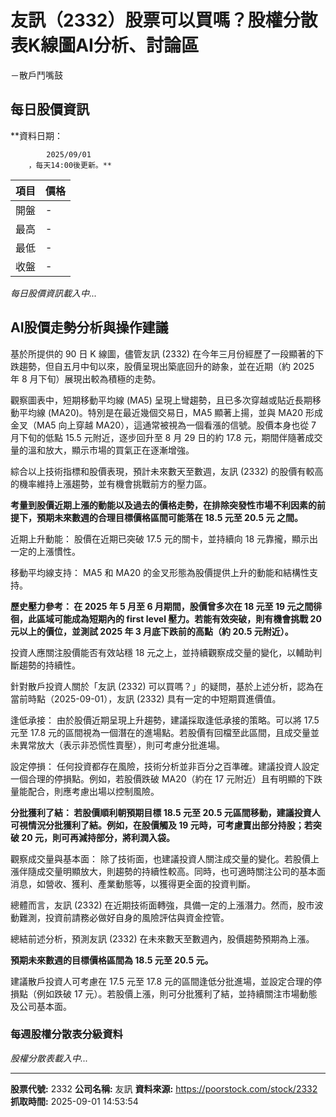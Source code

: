 # 友訊（2332）股票可以買嗎？股權分散表K線圖AI分析、討論區
－散戶鬥嘴鼓

## 每日股價資訊

**資料日期：
        
            2025/09/01
        ，每天14:00後更新。**

| 項目 | 價格 |
|------|------|
| 開盤 | - |
| 最高 | - |
| 最低 | - |
| 收盤 | - |

*每日股價資訊載入中...*

## AI股價走勢分析與操作建議

基於所提供的 90 日 K 線圖，儘管友訊 (2332) 在今年三月份經歷了一段顯著的下跌趨勢，但自五月中旬以來，股價呈現出築底回升的跡象，並在近期（約 2025 年 8 月下旬）展現出較為積極的走勢。

觀察圖表中，短期移動平均線 (MA5) 呈現上彎趨勢，且已多次穿越或貼近長期移動平均線 (MA20)。特別是在最近幾個交易日，MA5 顯著上揚，並與 MA20 形成金叉（MA5 向上穿越 MA20），這通常被視為一個看漲的信號。股價本身也從 7 月下旬的低點 15.5 元附近，逐步回升至 8 月 29 日的約 17.8 元，期間伴隨著成交量的溫和放大，顯示市場的買氣正在逐漸增強。

綜合以上技術指標和股價表現，預計未來數天至數週，友訊 (2332) 的股價有較高的機率維持上漲趨勢，並有機會挑戰前方的壓力區。

**考量到股價近期上漲的動能以及過去的價格走勢，在排除突發性市場不利因素的前提下，預期未來數週的合理目標價格區間可能落在 **18.5 元至 20.5 元** 之間。**

近期上升動能： 股價在近期已突破 17.5 元的關卡，並持續向 18 元靠攏，顯示出一定的上漲慣性。

移動平均線支持： MA5 和 MA20 的金叉形態為股價提供上升的動能和結構性支持。

**歷史壓力參考： 在 2025 年 5 月至 6 月期間，股價曾多次在 18 元至 19 元之間徘徊，此區域可能成為短期內的 first level 壓力。若能有效突破，則有機會挑戰 20 元以上的價位，並測試 2025 年 3 月底下跌前的高點（約 20.5 元附近）。**

投資人應關注股價能否有效站穩 18 元之上，並持續觀察成交量的變化，以輔助判斷趨勢的持續性。

針對散戶投資人關於「友訊 (2332) 可以買嗎？」的疑問，基於上述分析，認為在當前時點（2025-09-01），友訊 (2332) 具有一定的中短期買進價值。

逢低承接： 由於股價近期呈現上升趨勢，建議採取逢低承接的策略。可以將 17.5 元至 17.8 元的區間視為一個潛在的進場點。若股價有回檔至此區間，且成交量並未異常放大（表示非恐慌性賣壓），則可考慮分批進場。

設定停損： 任何投資都存在風險，技術分析並非百分之百準確。建議投資人設定一個合理的停損點。例如，若股價跌破 MA20（約在 17 元附近）且有明顯的下跌量能配合，則應考慮出場以控制風險。

**分批獲利了結： 若股價順利朝預期目標 18.5 元至 20.5 元區間移動，建議投資人可視情況分批獲利了結。例如，在股價觸及 19 元時，可考慮賣出部分持股；若突破 20 元，則可再減持部分，將利潤入袋。**

觀察成交量與基本面： 除了技術面，也建議投資人關注成交量的變化。若股價上漲伴隨成交量明顯放大，則趨勢的持續性較高。同時，也可適時關注公司的基本面消息，如營收、獲利、產業動態等，以獲得更全面的投資判斷。

總體而言，友訊 (2332) 在近期技術面轉強，具備一定的上漲潛力。然而，股市波動難測，投資前請務必做好自身的風險評估與資金控管。

總結前述分析，預測友訊 (2332) 在未來數天至數週內，股價趨勢預期為上漲。

**預期未來數週的目標價格區間為 **18.5 元至 20.5 元**。**

建議散戶投資人可考慮在 17.5 元至 17.8 元的區間逢低分批進場，並設定合理的停損點（例如跌破 17 元）。若股價上漲，則可分批獲利了結，並持續關注市場動態及公司基本面。

### 每週股權分散表分級資料

*股權分散表載入中...*

---

**股票代號:** 2332
**公司名稱:** 友訊
**資料來源:** https://poorstock.com/stock/2332
**抓取時間:** 2025-09-01 14:53:54